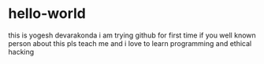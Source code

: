 # hello-world
this is yogesh devarakonda i am trying github for first time if you well known person about this pls teach me 
and i love to learn programming and ethical hacking
